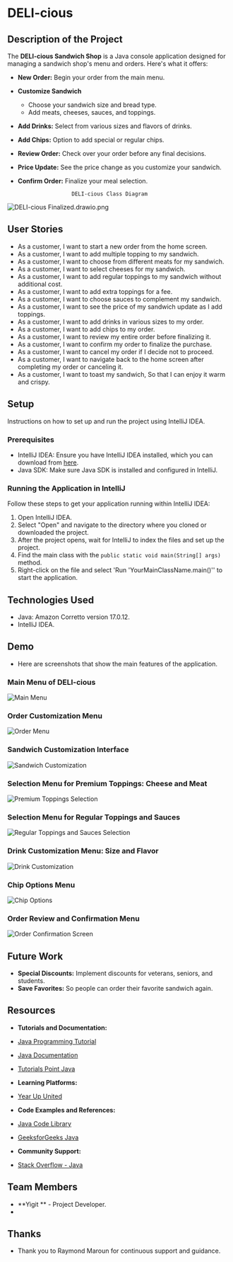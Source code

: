 # DELI-cious

## Description of the Project

The **DELI-cious Sandwich Shop** is a Java console application designed for managing a sandwich shop's menu and orders.
Here's what it offers:

- **New Order:** Begin your order from the main menu.
- **Customize Sandwich**
  - Choose your sandwich size and bread type.
  - Add meats, cheeses, sauces, and toppings.
- **Add Drinks:** Select from various sizes and flavors of drinks.
- **Add Chips:** Option to add special or regular chips.
- **Review Order:** Check over your order before any final decisions.
- **Price Update:** See the price change as you customize your sandwich.
- **Confirm Order:** Finalize your meal selection.


                       DELI-cious Class Diagram
![DELI-cious Finalized.drawio.png](imgs%2FDELI-cious%20Finalized.drawio.png)


## User Stories

- As a customer, I want to start a new order from the home screen.
- As a customer, I want to add multiple topping to my sandwich.
- As a customer, I want to choose from different meats for my sandwich.
- As a customer, I want to select cheeses for my sandwich.
- As a customer, I want to add regular toppings to my sandwich without additional cost.
- As a customer, I want to add extra toppings for a fee.
- As a customer, I want to choose sauces to complement my sandwich.
- As a customer, I want to see the price of my sandwich update as I add toppings.
- As a customer, I want to add drinks in various sizes to my order.
- As a customer, I want to add chips to my order.
- As a customer, I want to review my entire order before finalizing it.
- As a customer, I want to confirm my order to finalize the purchase.
- As a customer, I want to cancel my order if I decide not to proceed.
- As a customer, I want to navigate back to the home screen after completing my order or canceling it.
- As a customer, I want to toast my sandwich, So that I can enjoy it warm and crispy.

## Setup

Instructions on how to set up and run the project using IntelliJ IDEA.

### Prerequisites

- IntelliJ IDEA: Ensure you have IntelliJ IDEA installed, which you can download from [here](https://www.jetbrains.com/idea/download/).
- Java SDK: Make sure Java SDK is installed and configured in IntelliJ.

### Running the Application in IntelliJ

Follow these steps to get your application running within IntelliJ IDEA:

1. Open IntelliJ IDEA.
2. Select "Open" and navigate to the directory where you cloned or downloaded the project.
3. After the project opens, wait for IntelliJ to index the files and set up the project.
4. Find the main class with the `public static void main(String[] args)` method.
5. Right-click on the file and select 'Run 'YourMainClassName.main()'' to start the application.

## Technologies Used

- Java: Amazon Corretto version 17.0.12.
- IntelliJ IDEA.

## Demo
- Here are screenshots that show the main features of the application.
### Main Menu of DELI-cious
![Main Menu](imgs/Main%20Menu.JPG)

### Order Customization Menu
![Order Menu](imgs/Order%20Menu.JPG)

### Sandwich Customization Interface
![Sandwich Customization](imgs/Adding%20Sandwich%20Menu.JPG)

### Selection Menu for Premium Toppings: Cheese and Meat
![Premium Toppings Selection](imgs/Multiple%20choose%20Chese%20and%20Meat.JPG)

### Selection Menu for Regular Toppings and Sauces
![Regular Toppings and Sauces Selection](imgs/Multiple%20choose%20Regular%20Topping%20and%20Sauce.JPG)

### Drink Customization Menu: Size and Flavor
![Drink Customization](imgs/drink%20size%20and%20flavor%20choose.JPG)

### Chip Options Menu
![Chip Options](imgs/Chips%20options.JPG)

### Order Review and Confirmation Menu
![Order Confirmation Screen](imgs/User%20confirmation%20end%20of%20the%20order.JPG)

## Future Work

- **Special Discounts:** Implement discounts for veterans, seniors, and students.
- **Save Favorites:** So people can order their favorite sandwich again.

## Resources
- **Tutorials and Documentation:**
- [Java Programming Tutorial](https://www.w3schools.com/java)
- [Java Documentation](https://docs.oracle.com/javase/8/docs/api/)
- [Tutorials Point Java](https://www.tutorialspoint.com/java/index.htm)

- **Learning Platforms:**
- [Year Up United](https://yearup.brightspace.com/d2l/home/8605)

- **Code Examples and References:**
- [Java Code Library](https://www.baeldung.com/java-current-month-start-date#:~:text=Using%20the%20LocalDate%20Class,date%20with%20the%20day%20altered.)
- [GeeksforGeeks Java](https://www.geeksforgeeks.org/java/)

- **Community Support:**
- [Stack Overflow - Java](https://stackoverflow.com/questions/tagged/java)

## Team Members

- **Yigit ** - Project Developer.
-
## Thanks

- Thank you to Raymond Maroun for continuous support and guidance.